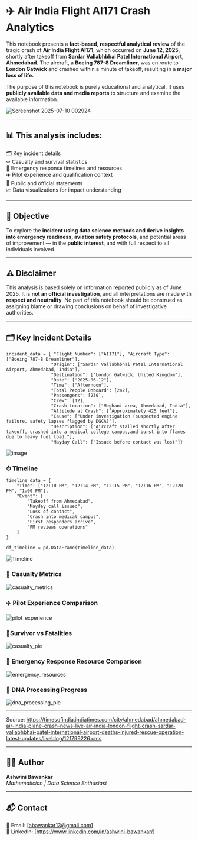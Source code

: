 # ✈️ Air India Flight AI171 Crash Analytics  

This notebook presents a **fact-based, respectful analytical review** of the tragic crash of **Air India Flight AI171**, which occurred on **June 12, 2025**, shortly after takeoff from **Sardar Vallabhbhai Patel International Airport, Ahmedabad**. The aircraft, a **Boeing 787-8 Dreamliner**, was en route to **London Gatwick** and crashed within a minute of takeoff, resulting in a **major loss of life.**  

The purpose of this notebook is purely educational and analytical. It uses **publicly available data and media reports** to structure and examine the available information.  

![Screenshot 2025-07-10 002924](https://github.com/user-attachments/assets/573cbcb6-708d-4d11-a0bb-a8a829a9acbf)  

---  

## 📊 This analysis includes:   
🗂️ Key incident details  
⚰️ Casualty and survival statistics  
🚨 Emergency response timelines and resources  
✈️ Pilot experience and qualification context  
📣 Public and official statements  
📈 Data visualizations for impact understanding  

---  

## 🎯 Objective  

To explore the **incident using data science methods and derive insights into emergency readiness, aviation safety protocols**, and potential areas of improvement — in the **public interest**, and with full respect to all individuals involved.  

---  

## ⚠️ Disclaimer  

This analysis is based solely on information reported publicly as of June 2025. It is **not an official investigation**, and all interpretations are made with **respect and neutrality**. No part of this notebook should be construed as assigning blame or drawing conclusions on behalf of investigative authorities.  

---  

## 🗂️ Key Incident Details  

```
incident_data = { "Flight Number": ["AI171"], "Aircraft Type": ["Boeing 787-8 Dreamliner"], 
                 "Origin": ["Sardar Vallabhbhai Patel International Airport, Ahmedabad, India"], 
                 "Destination": ["London Gatwick, United Kingdom"], 
                 "Date": ["2025-06-12"],
                 "Time": ["Afternoon"], 
                 "Total People Onboard": [242],
                 "Passengers": [230], 
                 "Crew": [12], 
                 "Crash Location": ["Meghani area, Ahmedabad, India"], 
                 "Altitude at Crash": ["Approximately 425 feet"], 
                 "Cause": ["Under investigation (suspected engine failure, safety lapses flagged by DGCA)"], 
                 "Description": ["Aircraft stalled shortly after takeoff, crashed into a medical college campus,and burst into flames due to heavy fuel load."],
                 "Mayday Call": ["Issued before contact was lost"]}
```

![image](https://github.com/user-attachments/assets/8e6ed9a2-5622-4a7d-9606-3971c53c8ab4)  

### ⏱ Timeline  

```
timeline_data = {
    "Time": ["12:10 PM", "12:14 PM", "12:15 PM", "12:16 PM", "12:20 PM", "1:00 PM"],
    "Event": [
        "Takeoff from Ahmedabad",
        "Mayday call issued",
        "Loss of contact",
        "Crash into medical campus",
        "First responders arrive",
        "PM reviews operations"
    ]
}

df_timeline = pd.DataFrame(timeline_data)
```
![Timeline](https://github.com/user-attachments/assets/5cb4928f-94ff-478e-80a5-45990e9cf89b)


### 🛫 Casualty Metrics  

![casualty_metrics](https://github.com/user-attachments/assets/d189da5d-0f19-4172-bd86-53019b31dd06)  

### ✈️ Pilot Experience Comparison  

![pilot_experience](https://github.com/user-attachments/assets/1ff3a85c-dd90-4e47-9a71-e862f017143b)  

### 🚨Survivor vs Fatalities  

![casualty_pie](https://github.com/user-attachments/assets/1ae7e79c-0d73-4e5e-8672-185799d28501)  

### 🚒 Emergency Response Resource Comparison  

![emergency_resources](https://github.com/user-attachments/assets/f12458fe-0036-47a7-90dc-8f090984b185)  

### 🧬 DNA Processing Progress  

![dna_processing_pie](https://github.com/user-attachments/assets/440c29fa-36b8-4de6-bdcf-b4e5e234ca9a)

---  

Source: https://timesofindia.indiatimes.com/city/ahmedabad/ahmedabad-air-india-plane-crash-news-live-air-india-london-flight-crash-sardar-vallabhbhai-patel-international-airport-deaths-injured-rescue-operation-latest-updates/liveblog/121799226.cms  

---  

## 🧑‍💻 Author

**Ashwini Bawankar**  
*Mathematician | Data Science Enthusiast*

---

## 📬 Contact

📧 Email: [abawankar13@gmail.com]  
🔗 LinkedIn: [https://www.linkedin.com/in/ashwini-bawankar/]  



















